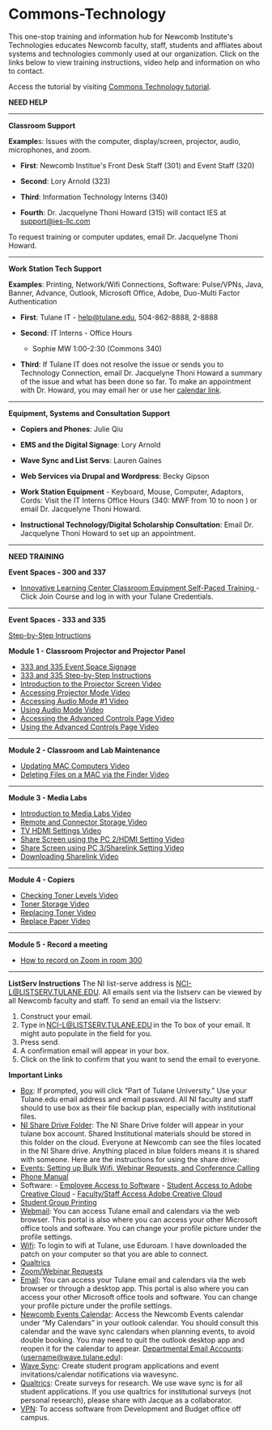 # Commons-Technology

This one-stop training and information hub for Newcomb Institute's Technologies educates Newcomb faculty, staff, students and affliates about systems and technologies commonly used at our organization. Click on the links below to view training instructions, video help and information on who to contact.  

Access the tutorial by visiting [Commons Technology tutorial](https://github.com/newcombtech/Technology-Lab/blob/main/Commons%20Technology/Commons-Technology.md).

**NEED HELP**

-----------------------------------------------

**Classroom Support**

**Example**s: Issues with the computer, display/screen, projector, audio, microphones, and zoom. 

  - **First**: Newcomb Institue's Front Desk Staff (301) and Event Staff (320)

  - **Second**: Lory Arnold (323)

  - **Third**: Information Technology Interns (340)

  - **Fourth**: Dr. Jacquelyne Thoni Howard (315) will contact IES at support@ies-llc.com

To request training or computer updates, email Dr. Jacquelyne Thoni Howard.

-----------------------------------------------

**Work Station Tech Support**

**Examples**: Printing, Network/Wifi Connections, Software: Pulse/VPNs, Java, Banner, Advance, Outlook, Microsoft Office, Adobe, Duo-Multi Factor Authentication

  - **First**: Tulane IT - help@tulane.edu, 504-862-8888, 2-8888

  - **Second**: IT Interns - Office Hours 
      - Sophie MW 1:00-2:30 (Commons 340)
  
  - **Third**: If Tulane IT does not resolve the issue or sends you to Technology Connection, email Dr. Jacquelyne Thoni Howard a summary of the issue and what has been done so far. To make an appointment with Dr. Howard, you may email her or use her [calendar link](https://calendly.com/jhoward8/15min).

-----------------------------------------------
**Equipment, Systems and Consultation Support**

  - **Copiers and Phones**: Julie Qiu

  - **EMS and the Digital Signage**: Lory Arnold 

  - **Wave Sync and List Servs**: Lauren Gaines 

  - **Web Services via Drupal and Wordpress**: Becky Gipson 

  - **Work Station Equipment** - Keyboard, Mouse, Computer, Adaptors, Cords: Visit the IT Interns Office Hours (340: MWF from 10 to noon ) or email Dr. Jacquelyne Thoni Howard.  

  - **Instructional Technology/Digital Scholarship Consultation**: Email Dr. Jacquelyne Thoni Howard to set up an appointment. 

-----------------------------------------------
**NEED TRAINING**

**Event Spaces - 300 and 337**

- [Innovative Learning Center Classroom Equipment Self-Paced Training ](https://tulane.instructure.com/courses/2225638)- Click Join Course and log in with your Tulane Credentials. 

-----------------------------------------------

**Event Spaces - 333 and 335**

[Step-by-Step Intructions](https://github.com/newcombtech/Technology-Lab/blob/main/Commons%20Technology/Instructions/333_335%20Podium%20Instructions.pdf)

**Module 1 - Classroom Projector and Projector Panel**
- [333 and 335 Event Space Signage](https://github.com/newcombtech/Technology-Lab/blob/main/Commons%20Technology/Instructions/333_335%20Podium%20Instructions.pdf)
- [333 and 335 Step-by-Step Instructions](https://github.com/newcombtech/Technology-Lab/blob/main/Commons%20Technology/Instructions/333_335%20Podium%20StepbyStepInstructions.pdf)
- [Introduction to the Projector Screen Video](https://www.youtube.com/watch?v=HOtf2nPXvBw&list=PLpoK7n7xoqkH4Gw8xG-fIdtiGhOElgnjA&index=3)
- [Accessing Projector Mode Video](https://www.youtube.com/watch?v=vW_GwrrqAyk&list=PLpoK7n7xoqkH4Gw8xG-fIdtiGhOElgnjA&index=4)
- [Accessing Audio Mode #1 Video](https://www.youtube.com/watch?v=a6VWVLS9QUo&list=PLpoK7n7xoqkH4Gw8xG-fIdtiGhOElgnjA&index=5)
- [Using Audio Mode Video](https://www.youtube.com/watch?v=LS2wUYU9pv8&list=PLpoK7n7xoqkH4Gw8xG-fIdtiGhOElgnjA&index=6)
- [Accessing the Advanced Controls Page Video](https://www.youtube.com/watch?v=_RZT4DUAsaE&list=PLpoK7n7xoqkH4Gw8xG-fIdtiGhOElgnjA&index=8)
- [Using the Advanced Controls Page Video](https://www.youtube.com/watch?v=EmZxDav8rqA&list=PLpoK7n7xoqkH4Gw8xG-fIdtiGhOElgnjA&index=9)

-----------------------------------------------

**Module 2 - Classroom and Lab Maintenance**
- [Updating MAC Computers Video](https://www.youtube.com/watch?v=-oGst8Eltss&list=PLpoK7n7xoqkH4Gw8xG-fIdtiGhOElgnjA&index=12)
- [Deleting Files on a MAC via the Finder Video](https://www.youtube.com/watch?v=Hl6SibD85wg&list=PLpoK7n7xoqkH4Gw8xG-fIdtiGhOElgnjA&index=13)

-----------------------------------------------

**Module 3 - Media Labs**
- [Introduction to Media Labs Video](https://www.youtube.com/watch?v=aTGHNNYQXSU&list=PLpoK7n7xoqkH4Gw8xG-fIdtiGhOElgnjA&index=14)
- [Remote and Connector Storage Video](https://www.youtube.com/watch?v=mGd6leRxzYE&list=PLpoK7n7xoqkH4Gw8xG-fIdtiGhOElgnjA&index=15)
- [TV HDMI Settings Video](https://www.youtube.com/watch?v=iC1Oe_Sbg7Q&list=PLpoK7n7xoqkH4Gw8xG-fIdtiGhOElgnjA&index=16)
- [Share Screen using the PC 2/HDMI Setting Video](https://www.youtube.com/watch?v=_oS3o1c8UpU&list=PLpoK7n7xoqkH4Gw8xG-fIdtiGhOElgnjA&index=17)
- [Share Screen using PC 3/Sharelink Setting Video](https://www.youtube.com/watch?v=nrTtdw3f3mc&list=PLpoK7n7xoqkH4Gw8xG-fIdtiGhOElgnjA&index=18)
- [Downloading Sharelink Video](https://www.youtube.com/watch?v=SEfw0ts3gWk&list=PLpoK7n7xoqkH4Gw8xG-fIdtiGhOElgnjA&index=19)

-----------------------------------------------

**Module 4 - Copiers**
- [Checking Toner Levels Video](https://www.youtube.com/watch?v=yvNYvVEDSXg&list=PLpoK7n7xoqkH4Gw8xG-fIdtiGhOElgnjA&index=20)
- [Toner Storage Video](https://www.youtube.com/watch?v=DvZzBDAx_H8&list=PLpoK7n7xoqkH4Gw8xG-fIdtiGhOElgnjA&index=21)
- [Replacing Toner Video](https://www.youtube.com/watch?v=fyzKYoIR5Wc&list=PLpoK7n7xoqkH4Gw8xG-fIdtiGhOElgnjA&index=22)
- [Replace Paper Video](https://www.youtube.com/watch?v=7AAVVajvvrI&list=PLpoK7n7xoqkH4Gw8xG-fIdtiGhOElgnjA&index=23)

-----------------------------------------------
**Module 5 - Record a meeting**
- [How to record on Zoom in room 300](https://github.com/newcombtech/Technology-Lab/blob/main/Commons%20Technology/Instructions/How%20to%20record%20an%20in-person%20event%20using%20Zoom%20in%20room%20300.md)

-----------------------------------------------
**ListServ Instructions**
The NI list-serve address is NCI-L@LISTSERV.TULANE.EDU. All emails sent via the listserv can be viewed by all Newcomb faculty and staff. To send an email via the listserv:
  1) Construct your email. 
  2) Type in NCI-L@LISTSERV.TULANE.EDU in the To box of your email. It might auto populate in the field for you. 
  3) Press send.  
  4) A confirmation email will appear in your box.  
  5) Click on the link to confirm that you want to send the email to everyone.  

**Important Links**
- [Box](https://tulane.box.com): If prompted, you will click “Part of Tulane University.” Use your Tulane.edu email address and email password. All NI faculty and staff should to use box as their file backup plan, especially with institutional files. 
- [NI Share Drive Folder](https://tulane.box.com/s/4soryjqxusrmm4llbz1hayuuutzexat1): The NI Share Drive folder will appear in your tulane box account. Shared Institutional materials should be stored in this folder on the cloud. Everyone at Newcomb can see the files located in the NI Share drive. Anything placed in blue folders means it is shared with someone. Here are the instructions for using the share drive: 
- [Events: Setting up Bulk Wifi, Webinar Requests, and Conference Calling](https://tulane.box.com/s/njo3kc8nyrmdlsb48bi8u6kmc6p217o8)
- [Phone Manual](https://tulane.box.com/s/gwk9mytww8hhex77nyh0idbib6xc7ibn) 
- Software:
      - [Employee Access to Software](https://tulane.onthehub.com/WebStore/Welcome.aspx) 
      - [Student Access to Adobe Creative Cloud](appsanywhere.tulane.edu)
      - [Faculty/Staff Access Adobe Creative Cloud](https://it.tulane.edu/adobe-creative-cloud)
- [Student Group Printing](https://tulane.box.com/s/p6akc7mn3qd60k845si96fpn71pb6utc)
- [Webmail](https://outlook.com/tulane.edu): You can access Tulane email and calendars via the web browser. This portal is also where you can access your other Microsoft office tools and software. You can change your profile picture under the profile settings.
- [Wifi](https://it.tulane.edu/wifi): To login to wifi at Tulane, use Eduroam. I have downloaded the patch on your computer so that you are able to connect. 
- [Qualtrics](http://guide.tulane.edu/ilc-training-library/ilc-training-library-qualtrics/)
- [Zoom/Webinar Requests](https://it.tulane.edu/zoom)
- [Email](https://outlook.com/tulane.edu): You can access your Tulane email and calendars via the web browser or through a desktop app. This portal is also where you can access your other Microsoft office tools and software. You can change your profile picture under the profile settings. 
- [Newcomb Events Calendar](https://tulane.box.com/s/ssggyo0mwsdj3i66kw3w4jqezx3ojd6z): Access the Newcomb Events calendar under “My Calendars” in your outlook calendar. You should consult this calendar and the wave sync calendars when planning events, to avoid double booking. You may need to quit the outlook desktop app and reopen it for the calendar to appear. 
[Departmental Email Accounts](http://outlook.com/wave.tulane.edu): (username@wave.tulane.edu): 
- [Wave Sync](https://tulane.campuslabs.com/engage/): Create student program applications and event invitations/calendar notifications via wavesync. 
- [Qualtrics](https://it.tulane.edu/qualtrics-survey-software): Create surveys for research. We use wave sync is for all student applications. If you use qualtrics for institutional surveys (not personal research), please share with Jacque as a collaborator. 
 - [VPN](https://it.tulane.edu/vpn-software): To access software from Development and Budget office off campus. 
